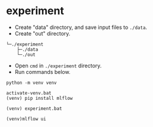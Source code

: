 # experiment

* Create "data" directory, and save input files to `./data`.  
* Create "out" directory.  
```
└─./experiment
    ├─./data
    └─./out
```
* Open `cmd` in `./experiment` directory.  
* Run commands below.  

```
python -m venv venv
```

```
activate-venv.bat
(venv) pip install mlflow
```

```
(venv) experiment.bat
```

```
(venv)mlflow ui
```